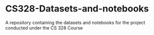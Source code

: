 # CS328-Datasets-and-notebooks
A repository containing the datasets and notebooks for the project conducted under the CS 328 Course
